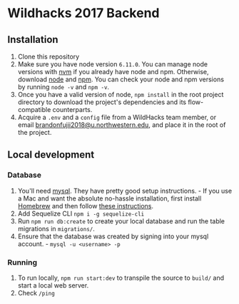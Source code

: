 # Wildhacks 2017 Backend

## Installation
  1. Clone this repository
  2. Make sure you have node version `6.11.0`. You can manage node versions with [nvm](https://github.com/creationix/nvm) if you already have node and npm. Otherwise, download [node](https://nodejs.org/en/) and [npm](https://github.com/npm/npm). You can check your node and npm versions by running `node -v` and `npm -v`.
  3. Once you have a valid version of node, `npm install` in the root project directory to download the project's dependencies and its flow-compatible counterparts.
  4. Acquire a `.env` and a `config` file from a WildHacks team member, or email brandonfujii2018@u.northwestern.edu, and place it in the root of the project.

## Local development
### Database
  1. You'll need [mysql](https://www.mysql.com/). They have pretty good setup instructions. 
    - If you use a Mac and want the absolute no-hassle installation, first install [Homebrew](https://brew.sh) and then follow [these instructions](https://gist.github.com/nrollr/3f57fc15ded7dddddcc4e82fe137b58e).
  2. Add Sequelize CLI `npm i -g sequelize-cli`
  3. Run `npm run db:create` to create your local database and run the table migrations in `migrations/`.
  4. Ensure that the database was created by signing into your mysql account. 
    - `mysql -u <username> -p`

### Running
  1. To run locally, `npm run start:dev` to transpile the source to `build/` and start a local web server. 
  2. Check `/ping`
